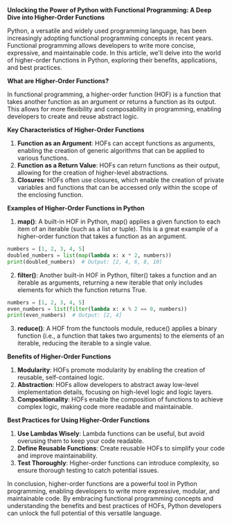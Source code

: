 **Unlocking the Power of Python with Functional Programming: A Deep Dive into Higher-Order Functions**

Python, a versatile and widely used programming language, has been increasingly adopting functional programming concepts in recent years. Functional programming allows developers to write more concise, expressive, and maintainable code. In this article, we'll delve into the world of higher-order functions in Python, exploring their benefits, applications, and best practices.

**What are Higher-Order Functions?**

In functional programming, a higher-order function (HOF) is a function that takes another function as an argument or returns a function as its output. This allows for more flexibility and composability in programming, enabling developers to create and reuse abstract logic.

**Key Characteristics of Higher-Order Functions**

1. **Function as an Argument**: HOFs can accept functions as arguments, enabling the creation of generic algorithms that can be applied to various functions.
2. **Function as a Return Value**: HOFs can return functions as their output, allowing for the creation of higher-level abstractions.
3. **Closures**: HOFs often use closures, which enable the creation of private variables and functions that can be accessed only within the scope of the enclosing function.

**Examples of Higher-Order Functions in Python**

1. **map()**: A built-in HOF in Python, map() applies a given function to each item of an iterable (such as a list or tuple). This is a great example of a higher-order function that takes a function as an argument.
```python
numbers = [1, 2, 3, 4, 5]
doubled_numbers = list(map(lambda x: x * 2, numbers))
print(doubled_numbers)  # Output: [2, 4, 6, 8, 10]
```
2. **filter()**: Another built-in HOF in Python, filter() takes a function and an iterable as arguments, returning a new iterable that only includes elements for which the function returns True.
```python
numbers = [1, 2, 3, 4, 5]
even_numbers = list(filter(lambda x: x % 2 == 0, numbers))
print(even_numbers)  # Output: [2, 4]
```
3. **reduce()**: A HOF from the functools module, reduce() applies a binary function (i.e., a function that takes two arguments) to the elements of an iterable, reducing the iterable to a single value.

**Benefits of Higher-Order Functions**

1. **Modularity**: HOFs promote modularity by enabling the creation of reusable, self-contained logic.
2. **Abstraction**: HOFs allow developers to abstract away low-level implementation details, focusing on high-level logic and logic layers.
3. **Compositionality**: HOFs enable the composition of functions to achieve complex logic, making code more readable and maintainable.

**Best Practices for Using Higher-Order Functions**

1. **Use Lambdas Wisely**: Lambda functions can be useful, but avoid overusing them to keep your code readable.
2. **Define Reusable Functions**: Create reusable HOFs to simplify your code and improve maintainability.
3. **Test Thoroughly**: Higher-order functions can introduce complexity, so ensure thorough testing to catch potential issues.

In conclusion, higher-order functions are a powerful tool in Python programming, enabling developers to write more expressive, modular, and maintainable code. By embracing functional programming concepts and understanding the benefits and best practices of HOFs, Python developers can unlock the full potential of this versatile language.